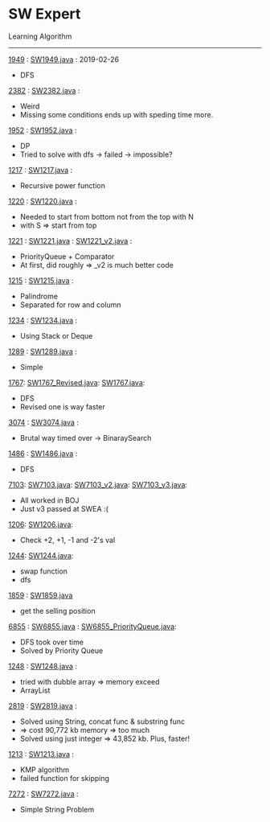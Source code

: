 # SW Expert

Learning Algorithm

-----

[1949](https://www.swexpertacademy.com/main/code/problem/problemDetail.do?contestProbId=AV597vbqAH0DFAVl) :
[SW1949.java](src/Basic/SW1949.java) :
2019-02-26

- DFS

[2382](https://www.swexpertacademy.com/main/code/problem/problemDetail.do?contestProbId=AV597vbqAH0DFAVl) :
[SW2382.java](src/Basic/SW2382.java) :

- Weird
- Missing some conditions ends up with speding time more.

[1952](https://www.swexpertacademy.com/main/code/problem/problemDetail.do?contestProbId=AV5PpFQaAQMDFAUq#) :
[SW1952.java](src/Basic/SW1952.java) :

- DP
- Tried to solve with dfs -> failed -> impossible?

[1217](https://www.swexpertacademy.com/main/code/problem/problemDetail.do?contestProbId=AV14dUIaAAUCFAYD) :
[SW1217.java](src/Basic/SW1217.java) :

- Recursive power function

[1220](https://www.swexpertacademy.com/main/code/problem/problemDetail.do?contestProbId=AV14hwZqABsCFAYD) :
[SW1220.java](src/Basic/SW1220.java) :

- Needed to start from bottom not from the top with N
- with S => start from top

[1221](https://www.swexpertacademy.com/main/code/problem/problemDetail.do?contestProbId=AV14jJh6ACYCFAYD) :
[SW1221.java](src/Basic/SW1221.java) :
[SW1221_v2.java](src/Basic/SW1221_v2.java) :

- PriorityQueue + Comparator
- At first, did roughly => _v2 is much better code

[1215](https://www.swexpertacademy.com/main/code/problem/problemDetail.do?contestProbId=AV14QpAaAAwCFAYi) :
[SW1215.java](src/Basic/SW1215.java) :

- Palindrome
- Separated for row and column

[1234](https://www.swexpertacademy.com/main/code/problem/problemDetail.do?contestProbId=AV14_DEKAJcCFAYD) :
[SW1234.java](src/Basic/SW1234.java) :

- Using Stack or Deque

[1289](https://www.swexpertacademy.com/main/code/problem/problemDetail.do?contestProbId=AV19AcoKI9sCFAZN) :
[SW1289.java](src/Basic/SW1289.java) :

- Simple

[1767](https://www.swexpertacademy.com/main/code/problem/problemDetail.do?contestProbId=AV4suNtaXFEDFAUf):
[SW1767_Revised.java](src/Basic/SW1767_Revised.java):
[SW1767.java](src/Basic/SW1767.java):

- DFS
- Revised one is way faster

[3074](https://www.swexpertacademy.com/main/code/problem/problemDetail.do?contestProbId=AV_XEokaAEcDFAX7) :
[SW3074.java](src/Basic/SW3074.java) :

- Brutal way timed over -> BinaraySearch

[1486](https://www.swexpertacademy.com/main/code/problem/problemDetail.do?contestProbId=AV2b7Yf6ABcBBASw) :
[SW1486.java](src/Basic/SW1486.java) :

- DFS

[7103](https://www.swexpertacademy.com/main/code/problem/problemDetail.do?contestProbId=AWkIeU76A9cDFAXC&categoryId=AWkIeU76A9cDFAXC&categoryType=CODE):
[SW7103.java](src/Basic/SW7103.java):
[SW7103_v2.java](src/Basic/SW7103_v2.java):
[SW7103_v3.java](src/Basic/SW7103_v3.java):

- All worked in BOJ
- Just v3 passed at SWEA :(

[1206](https://www.swexpertacademy.com/main/code/problem/problemDetail.do?contestProbId=AV134DPqAA8CFAYh&categoryId=AV134DPqAA8CFAYh&categoryType=CODE):
[SW1206.java](src/Basic/SW1206.java):

- Check +2, +1, -1 and -2's val

[1244](https://www.swexpertacademy.com/main/code/problem/problemDetail.do?contestProbId=AV15Khn6AN0CFAYD&categoryId=AV15Khn6AN0CFAYD&categoryType=CODE):
[SW1244.java](src/Basic/SW1244.java):

- swap function
- dfs

[1859](https://www.swexpertacademy.com/main/code/problem/problemDetail.do?contestProbId=AV5LrsUaDxcDFAXc) :
[SW1859.java](src/Basic/SW1859.java)

- get the selling position

[6855](https://www.swexpertacademy.com/main/code/problem/problemDetail.do?contestProbId=AWhUBBUqQO0DFAW_) :
[SW6855.java](src/Basic/SW6855.java) :
[SW6855_PriorityQueue.java](src/Basic/SW6855_PriorityQueue.java):

- DFS took over time
- Solved by Priority Queue

[1248](https://www.swexpertacademy.com/main/code/problem/problemDetail.do?contestProbId=AV15PTkqAPYCFAYD) :
[SW1248.java](src/Basic/SW1248.java) :

- tried with dubble array => memory exceed
- ArrayList

[2819](https://www.swexpertacademy.com/main/code/problem/problemDetail.do?contestProbId=AV7I5fgqEogDFAXB) :
[SW2819.java](src/Basic/SW2819.java) :

- Solved using String, concat func & substring func
- => cost 90,772 kb memory => too much
- Solved using just integer => 43,852 kb. Plus, faster!

[1213](https://www.swexpertacademy.com/main/code/problem/problemDetail.do?contestProbId=AV14P0c6AAUCFAYi&categoryId=AV14P0c6AAUCFAYi&categoryType=CODE) :
[SW1213.java](src/Basic/SW1213.java) :

- KMP algorithm
- failed function for skipping

[7272](https://www.swexpertacademy.com/main/code/problem/problemDetail.do?contestProbId=AWl0ZQ8qn7UDFAXz&categoryId=AWl0ZQ8qn7UDFAXz&categoryType=CODE) :
[SW7272.java](src/Basic/SW7272.java) :

- Simple String Problem
